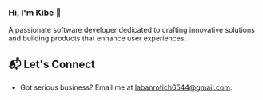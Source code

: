 ### Hi, I'm Kibe 👋

A passionate software developer dedicated to crafting innovative solutions and building products that enhance user experiences.

## 📬 Let's Connect
- Got serious business? Email me at [labanrotich6544@gmail.com](mailto:labanrotich6544@gmail.com).
